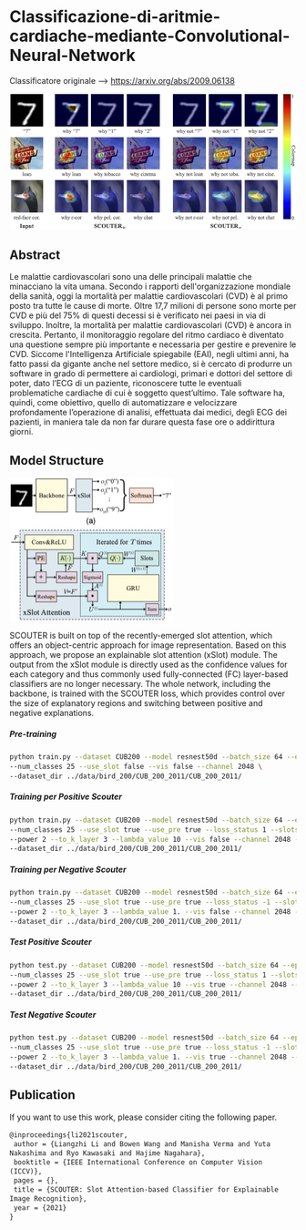 

# Classificazione-di-aritmie-cardiache-mediante-Convolutional-Neural-Network

Classificatore originale --> https://arxiv.org/abs/2009.06138

![Figure](fig/zfig_story.jpg)

## Abstract
Le malattie cardiovascolari sono una delle principali malattie che minacciano la vita umana. Secondo i rapporti dell'organizzazione mondiale della sanità, oggi la mortalità per malattie cardiovascolari (CVD) è al primo posto tra tutte le cause di morte. Oltre 17,7 milioni di persone sono morte per CVD e più del 75% di questi decessi si è verificato nei paesi in via di sviluppo. Inoltre, la mortalità per malattie cardiovascolari (CVD) è ancora in crescita. Pertanto, il monitoraggio regolare del ritmo cardiaco è diventato una questione sempre più importante e necessaria per gestire e prevenire le CVD. Siccome l'Intelligenza Artificiale spiegabile (EAI), negli ultimi anni, ha fatto passi da gigante anche nel settore medico, si è cercato di produrre un software in grado di permettere ai cardiologi, primari e dottori del settore di poter, dato l’ECG di un paziente, riconoscere tutte le eventuali problematiche cardiache di cui è soggetto quest’ultimo. Tale software ha, quindi, come obiettivo, quello di automatizzare e velocizzare profondamente l’operazione di analisi, effettuata dai medici, degli ECG dei pazienti, in maniera tale da non far durare questa fase ore o addirittura giorni.

## Model Structure
![Structure Figure](fig/zfig_structure.jpg)

SCOUTER is built on top of the recently-emerged slot attention, which offers an object-centric approach for image representation. Based on this approach, we propose an explainable slot attention (xSlot) module. The output from the xSlot module is directly used as the confidence values for each category and thus commonly used fully-connected (FC) layer-based classifiers are no longer necessary. The whole network, including the backbone, is trained with the SCOUTER loss, which provides control over the size of explanatory regions and switching between positive and negative explanations.


##### Pre-training

```bash
python train.py --dataset CUB200 --model resnest50d --batch_size 64 --epochs 150 \
--num_classes 25 --use_slot false --vis false --channel 2048 \
--dataset_dir ../data/bird_200/CUB_200_2011/CUB_200_2011/
```

##### Training per Positive Scouter

```bash
python train.py --dataset CUB200 --model resnest50d --batch_size 64 --epochs 150 \
--num_classes 25 --use_slot true --use_pre true --loss_status 1 --slots_per_class 5 \
--power 2 --to_k_layer 3 --lambda_value 10 --vis false --channel 2048 --freeze_layers 2 \
--dataset_dir ../data/bird_200/CUB_200_2011/CUB_200_2011/
```

##### Training per Negative Scouter

```bash
python train.py --dataset CUB200 --model resnest50d --batch_size 64 --epochs 150 \
--num_classes 25 --use_slot true --use_pre true --loss_status -1 --slots_per_class 3 \
--power 2 --to_k_layer 3 --lambda_value 1. --vis false --channel 2048 --freeze_layers 2 \
--dataset_dir ../data/bird_200/CUB_200_2011/CUB_200_2011/
```

##### Test Positive Scouter

```bash
python test.py --dataset CUB200 --model resnest50d --batch_size 64 --epochs 150 \
--num_classes 25 --use_slot true --use_pre true --loss_status 1 --slots_per_class 5 \
--power 2 --to_k_layer 3 --lambda_value 10 --vis true --channel 2048 --freeze_layers 2 \
--dataset_dir ../data/bird_200/CUB_200_2011/CUB_200_2011/
```

##### Test Negative Scouter

```bash
python test.py --dataset CUB200 --model resnest50d --batch_size 64 --epochs 150 \
--num_classes 25 --use_slot true --use_pre true --loss_status -1 --slots_per_class 3 \
--power 2 --to_k_layer 3 --lambda_value 1. --vis true --channel 2048 --freeze_layers 2 \
--dataset_dir ../data/bird_200/CUB_200_2011/CUB_200_2011/
```


## Publication

If you want to use this work, please consider citing the following paper.
```
@inproceedings{li2021scouter,
 author = {Liangzhi Li and Bowen Wang and Manisha Verma and Yuta Nakashima and Ryo Kawasaki and Hajime Nagahara},
 booktitle = {IEEE International Conference on Computer Vision (ICCV)},
 pages = {},
 title = {SCOUTER: Slot Attention-based Classifier for Explainable Image Recognition},
 year = {2021}
}
```

